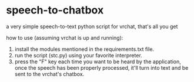 # speech-to-chatbox
a very simple speech-to-text python script for vrchat, that's all you get

how to use (assuming vrchat is up and running):

  1. install the modules mentioned in the requirements.txt file.
  2. run the script (stc.py) using your favorite interpreter.
  3. press the "F" key each time you want to be heard by the application,
  once the speech has been properly processed,
  it'll turn into text and be sent to the vrchat's chatbox.
